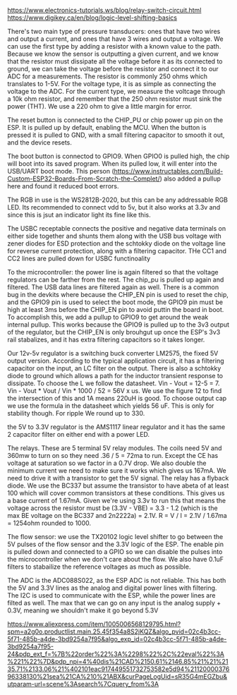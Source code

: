 https://www.electronics-tutorials.ws/blog/relay-switch-circuit.html
https://www.digikey.ca/en/blog/logic-level-shifting-basics  


There's two main type of pressure transducers: ones that have two wires and output a current, and ones that have 3 wires and output a voltage.
We can use the first type by adding a resistor with a known value to the path. Because we know the sensor is outputting a given current, and we know that the resistor must dissipate all the voltage before it as its connected to ground, we can take the voltage before the resistor and connect it to our ADC for a measurements.
The resistor is commonly 250 ohms which translates to 1-5V. For the voltage type, it is as simple as connecting the voltage to the ADC. For the current type, we measure the voltcage through a 10k ohm resistor, and remember that the 250 ohm resistor must sink the power (THT). We use a 220 ohm to give a little margin for error.

The reset button is connected to the CHIP_PU or chip power up pin on the ESP. It is pulled up by default, enabling the MCU. When the button is pressed it is pulled to GND, with a small filtering capacitor to smooth it out, and the device resets.

The boot button is connectod to GPIO9. When GPIO0 is pulled high, the chip will boot into its saved program. When its pulled low, it will enter into the USB/UART boot mode. This person (https://www.instructables.com/Build-Custom-ESP32-Boards-From-Scratch-the-Complet/) also added a pullup here and found it reduced boot errors.

The RGB in use is the WS2812B-2020, but this can be any addressable RGB LED. Its recommended to connect vdd to 5v, but it also works at 3.3v and since this is jsut an indicator light its fine like this.

The USBC receptable connects the positive and negative data terminals on either side together and shunts them along with the USB bus voltage with zener diodes for ESD protection and the schtokky diode on the voltage line for reverse current protection, along with a filtering capacitor. THe CC1 and CC2 lines are pulled down for USBC functinoality

To the microcontroller: the power line is again filtered so that the voltage regulators can be farther from the rest. The chip_pu is pulled up again and filtered. The USB data lines are filtered again as well. There is a common bug in the devkits where because the CHIP_EN pin is used to reset the chip, and the GPIO9 pin is used to select the boot mode, the GPIO9 pin must be high at least 3ms before the CHIP_EN pin to avoid puttin the board in boot. To accomplish this, we add a pullup to GPIO9 to get around the weak internal pullup. This works because the GPIO9 is pulled up to the 3v3 output of the regulator, but the CHIP_EN is only brouhgut up once the ESP's 3v3 rail stabalizes, and it has extra filtering capacitors so it takes longer.

Our 12v-5v regulator is a switching buck converter LM2575, the fixed 5V output version. According to the typical application circuit, it has a filtering capacitor on the input, an LC filter on the output. There is also a schtokky diode to ground which allows a path for the inductor transient response to dissipate. To choose the L we follow the datasheet. Vin - Vout = 12-5 = 7. Vin - Vout * Vout / Vin * 1000 / 52 = 56V x us. We use the figure 12 to find the intersection of this and 1A means 220uH is  good. To choose output cap we use the formula in the datasheet which yields 56 uF. This is only for stability though. For ripple We round up to 330. 

the 5V to 3.3V regulator is the AMS1117 linear regulator and it has the same 2 capacitor filter on either end with a power LED.

The relays. These are 5 terminal 5V relay modules. The coils need 5V and 360mw to turn on so they need .36 / 5 = 72ma to run. Except the CE has voltage at saturation so we factor in a 0.7V drop. We also double the minimum current we need to make sure it works which gives us 167mA. We need to drive it with a transistor to get the 5V signal. The relay has a flyback diode. We use the BC337 but assume the transistor to have abeta of at least 100 which will cover common transistors at these conditions. This gives us a base current of 1.67mA. Given we're using 3.3v to run this that means the voltage across the resistor must be (3.3V - VBE) = 3.3 - 1.2 (which is the max BE voltage on the BC337 and 2n2222a) = 2.1V. R = V / I = 2.1V / 1.67ma = 1254ohm rounded to 1000.

The flow sensor: we use the TX20102 logic level shifter to go between the 5V pulses of the flow sensor and the 3.3V logic of the ESP. The enable pin is pulled down and connected to a GPIO so we can disable the pulses into the microcontroller when we don't care about the flow. We also have 0.1uF filters to stabailize the reference voltages as much as possible.

The ADC is the ADC088S022, as the ESP ADC is not reliable. This has both the 5V and 3.3V lines as the analog and digital power lines with filtering. The I2C is used to communicate with the ESP, while the power lines are filted as well. The max that we can go on any input is the analog supply + 0.3V, meaning we shouldn't make it go beyond 5.3V


https://www.aliexpress.com/item/1005006568129795.html?spm=a2g0o.productlist.main.25.45f354a8S2jKQZ&algo_pvid=02c4b3cc-5f71-485b-a4de-3bd9254a7f95&algo_exp_id=02c4b3cc-5f71-485b-a4de-3bd9254a7f95-24&pdp_ext_f=%7B%22order%22%3A%2298%22%2C%22eval%22%3A%221%22%7D&pdp_npi=4%40dis%21CAD%2150.61%2146.85%21%21%2135.71%2133.06%21%402101eac917449551732753582e5d94%2112000037696338130%21sea%21CA%210%21ABX&curPageLogUid=sR35G4mEGZbu&utparam-url=scene%3Asearch%7Cquery_from%3A